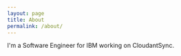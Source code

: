 ```yaml
---
layout: page
title: About
permalink: /about/
---
```


I'm a Software Engineer for IBM working on CloudantSync.
